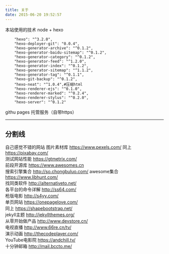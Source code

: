 ```yaml
---
title: 关于
date: 2015-06-20 19:52:57
---
```

本站使用的技术
node + hexo
```
    "hexo": "^3.2.0",
    "hexo-deployer-git": "0.0.4",
    "hexo-generator-archive": "^0.1.2",
    "hexo-generator-baidu-sitemap": "^0.1.2",
    "hexo-generator-category": "^0.1.2",
    "hexo-generator-feed": "^1.2.0",
    "hexo-generator-index": "^0.1.2",
    "hexo-generator-sitemap": "^1.1.2",
    "hexo-generator-tag": "^0.1.1",
    "hexo-git-backup": "^0.1.2",
    "hexo-neat": "^1.0.4",#压缩html
    "hexo-renderer-ejs": "^0.1.0",
    "hexo-renderer-marked": "^0.2.4",
    "hexo-renderer-stylus": "^0.2.0",
    "hexo-server": "^0.1.2"
```
githu pages 托管服务（自带https）


------------------------------------
分割线
------------------------------------
自己感觉不错的网站
图片素材库 https://www.pexels.com/
同上 https://pixabay.com/  
测试网站性能 https://gtmetrix.com/  
前段开源库 https://www.awesomes.cn  
搜索引擎集合 http://so.chongbuluo.com/ 
awesome集合 https://www.libhunt.com/  
找同类软件 http://alternativeto.net/  
各平台的命令详解 http://ss64.com/  
枪版电影 http://s4yy.com/  
单页网站 https://onepagelove.com/  
同上 https://shapebootstrap.net/  
jekyll主题 http://jekyllthemes.org/  
从零开始做产品 http://www.devstore.cn/  
电视直播 http://www.66re.cn/tv/  
演示动画 http://thecodeplayer.com/  
YouTube电影院 https://andchill.tv/  
十分钟邮箱 http://mail.bccto.me/  
